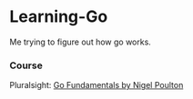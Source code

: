 # Learning-Go
Me trying to figure out how go works.

### Course
Pluralsight: [Go Fundamentals by Nigel Poulton](https://app.pluralsight.com/library/courses/go-fundamentals)
